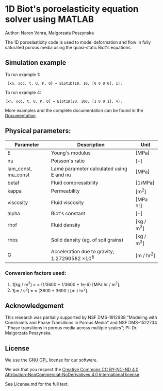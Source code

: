 # 1D Biot's poroelasticity equation solver using MATLAB

Author: Naren Vohra, Malgorzata Peszynska

The 1D poroelasticity code is used to model deformation and flow in fully saturated porous media using the quasi-static Biot's equations.

## Simulation example

To run example 1:

``` [xn, xcc, t, U, P, Q] = Biot1D(10, 10, [0 0 0 0], 1);```

To run example 4:

``` [xn, xcc, t, U, P, Q] = Biot1D(20, 100, [1 0 0 1], 4); ```

More examples and the complete documentation can be found in the [Documentation]().

## Physical parameters:

| Parameter           | Description                              | Unit                 |
|---------------------|------------------------------------------|----------------------|
| E                   | Young's modulus                          | [MPa]                |
| nu                  | Poisson's ratio                          | [-]                  |
| lam_const, mu_const | Lamé parameter calculated using E and nu | [MPa]                |
| betaf               | Fluid compressibility                    | [1/MPa]              |
| kappa               | Permeability                             | [m<sup>2</sup>]      |
| viscosity           | Fluid viscosity                          | [MPa hr]             |
| alpha               | Biot's constant                          | [-]                  |
| rhof                | Fluid density                             | [kg / m<sup>3</sup>] |
| rhos                | Solid density (eg. of soil grains)       | [kg / m<sup>3</sup>] |
| G                   | Acceleration due to gravity; 1.27290582 $\times 10^8$                 | [m / hr<sup>2</sup>]  |

### Conversion factors used:
1. 1[kg / m<sup>3</sup>] =  = (1/3600 * 1/3600 * 1e-6) [MPa hr / m<sup>2</sup>].
2. 1[m / s<sup>2</sup>] =  = (3600 * 3600 ) [m / hr<sup>2</sup>].

## Acknowledgement 

This research was partially supported by NSF DMS-1912938 "Modeling with Constraints and Phase Transitions in Porous Media" and NSF DMS-1522734 ``Phase transitions in porous media across multiple scales"; PI: Dr. Malgorzata Peszynska. 

## License

We use the [GNU GPL](https://www.gnu.org/licenses/licenses.en.html#GPL) license for our software. 

We ask that you respect the [Creative Commons CC BY-NC-ND 4.0 Attribution-NonCommercial-NoDerivatives 4.0 International license](https://creativecommons.org/licenses/by-nc-sa/4.0/legalcode).

See License.md for the full text.


















